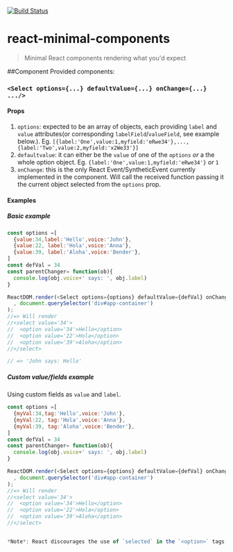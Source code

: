 [![Build Status](https://travis-ci.org/git-toni/react-minimal-components.svg?branch=master)](https://travis-ci.org/git-toni/react-minimal-components)

# react-minimal-components

> Minimal React components rendering what you'd expect

##Component
Provided components:

### `<Select options={...} defaultValue={...} onChange={...} .../>`
#### Props
1. `options`: expected to be an array of objects, each providing `label` and `value` attributes(or corresponding `labelField`/`valueField`, see example below.). Eg. `[{label:'One',value:1,myfield:'eRwe34'},...,{label:'Two',value:2,myfield:'x2We33'}]`
2. `defaultvalue`: it can either be the `value` of one of the `options` *or* a the whole option object. Eg. `{label:'One',value:1,myfield:'eRwe34'}` *or* `1`
3. `onChange`: this is the only React Event/SyntheticEvent currently implemented in the component. Will call the received function passing it the current object selected from the `options` prop.

#### Examples

##### Basic example

```javascript
const options =[
  {value:34,label:'Hello',voice:'John'}, 
  {value:22, label:'Hola',voice:'Anna'},
  {value:39, label:'Aloha',voice:'Bender'},
]
const defVal = 34
const parentChanger= function(ob){
  console.log(obj.voice+' says: ', obj.label)
}

ReactDOM.render(<Select options={options} defaultValue={defVal} onChange={parentChanger}/>
  , document.querySelector('div#app-container')
);
//=> Will render
//<select value='34'>
//  <option value='34'>Hello</option>
//  <option value='22'>Hola</option>
//  <option value='39'>Aloha</option>
//</select>

// => 'John says: Hello'

```
##### Custom value/fields example

Using custom fields as `value` and `label`.
```javascript
const options =[
  {myVal:34,tag:'Hello',voice:'John'}, 
  {myVal:22, tag:'Hola',voice:'Anna'},
  {myVal:39, tag:'Aloha',voice:'Bender'},
]
const defVal = 34
const parentChanger= function(ob){
  console.log(obj.voice+' says: ', obj.label)
}

ReactDOM.render(<Select options={options} defaultValue={defVal} onChange={parentChanger labelField='tag' valueField='myVal'}/>
  , document.querySelector('div#app-container')
);
//=> Will render
//<select value='34'>
//  <option value='34'>Hello</option>
//  <option value='22'>Hola</option>
//  <option value='39'>Aloha</option>
//</select>


*Note*: React discourages the use of `selected` in the `<option>` tags, hence the `value` attribute at the `<select>` tag instead.


